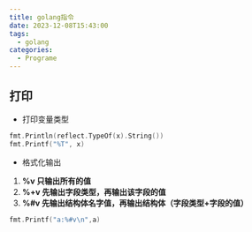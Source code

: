 ```yaml
---
title: golang指令
date: 2023-12-08T15:43:00
tags:
  - golang
categories:
  - Programe
---
```

## 打印
- 打印变量类型
```go
fmt.Println(reflect.TypeOf(x).String())
fmt.Printf("%T", x)
```

- 格式化输出

1.  **%v 只输出所有的值**
2.  **%+v 先输出字段类型，再输出该字段的值**
3.  **%#v 先输出结构体名字值，再输出结构体（字段类型+字段的值）**

```go
fmt.Printf("a:%#v\n",a)
```
